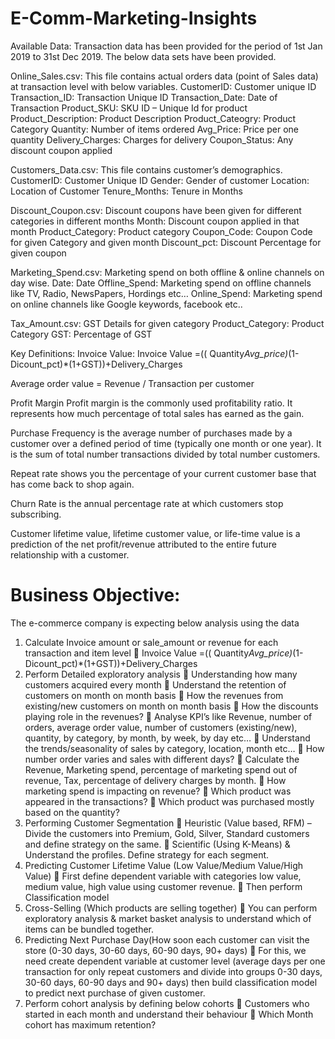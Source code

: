 # E-Comm-Marketing-Insights

Available Data:
Transaction data has been provided for the period of 1st Jan 2019 to 31st Dec 2019. The below data 
sets have been provided.

Online_Sales.csv: This file contains actual orders data (point of Sales data) at transaction level with 
below variables.
CustomerID: Customer unique ID
Transaction_ID: Transaction Unique ID
Transaction_Date: Date of Transaction
Product_SKU: SKU ID – Unique Id for product
Product_Description: Product Description
Product_Cateogry: Product Category
Quantity: Number of items ordered
Avg_Price: Price per one quantity
Delivery_Charges: Charges for delivery
Coupon_Status: Any discount coupon applied

Customers_Data.csv: This file contains customer’s demographics.
CustomerID: Customer Unique ID
Gender: Gender of customer
Location: Location of Customer
Tenure_Months: Tenure in Months

Discount_Coupon.csv: Discount coupons have been given for different categories in different 
months
Month: Discount coupon applied in that month
Product_Category: Product category
Coupon_Code: Coupon Code for given Category and given month
Discount_pct: Discount Percentage for given coupon

Marketing_Spend.csv: Marketing spend on both offline & online channels on day wise.
Date: Date
Offline_Spend: Marketing spend on offline channels like TV, Radio, NewsPapers, Hordings etc…
Online_Spend: Marketing spend on online channels like Google keywords, facebook etc..

Tax_Amount.csv: GST Details for given category
Product_Category: Product Category
GST: Percentage of GST

Key Definitions:
Invoice Value: Invoice Value =(( Quantity*Avg_price)*(1-Dicount_pct)*(1+GST))+Delivery_Charges

Average order value = Revenue / Transaction per customer

Profit Margin Profit margin is the commonly used profitability ratio. It represents how much percentage of total sales has earned as the gain.

Purchase Frequency is the average number of purchases made by a customer over a defined period of time (typically one month or one year). It is the sum of total number transactions divided by total number customers.

Repeat rate shows you the percentage of your current customer base that has come back to shop again.

Churn Rate is the annual percentage rate at which customers stop subscribing.

Customer lifetime value, lifetime customer value, or life-time value is a prediction of the net profit/revenue attributed to the entire future relationship with a customer.

# Business Objective:

The e-commerce company is expecting below analysis using the data
1. Calculate Invoice amount or sale_amount or revenue for each transaction and item level
   Invoice Value =(( Quantity*Avg_price)*(1-Dicount_pct)*(1+GST))+Delivery_Charges
2. Perform Detailed exploratory analysis
   Understanding how many customers acquired every month
   Understand the retention of customers on month on month basis
   How the revenues from existing/new customers on month on month basis
   How the discounts playing role in the revenues?
   Analyse KPI’s like Revenue, number of orders, average order value, number of customers (existing/new), quantity, by category, by month, by week, by day etc…
   Understand the trends/seasonality of sales by category, location, month etc…
   How number order varies and sales with different days?
   Calculate the Revenue, Marketing spend, percentage of marketing spend out of revenue, Tax, percentage of delivery charges by month.
   How marketing spend is impacting on revenue?
   Which product was appeared in the transactions?
   Which product was purchased mostly based on the quantity?
3. Performing Customer Segmentation
   Heuristic (Value based, RFM) – Divide the customers into Premium, Gold, Silver, Standard customers and define strategy on the same. 
   Scientific (Using K-Means) & Understand the profiles. Define strategy for each segment.
4. Predicting Customer Lifetime Value (Low Value/Medium Value/High Value)
   First define dependent variable with categories low value, medium value, high value using customer revenue.
   Then perform Classification model
5. Cross-Selling (Which products are selling together)
   You can perform exploratory analysis & market basket analysis to understand which of items can be bundled together.
6. Predicting Next Purchase Day(How soon each customer can visit the store (0-30 days, 30-60 days, 60-90 days, 90+ days)
   For this, we need create dependent variable at customer level (average days per one transaction for only repeat customers and divide into groups 0-30 days, 30-60 days, 60-90 days and 90+ days) then build classification model to predict next purchase of given customer.
7. Perform cohort analysis by defining below cohorts
   Customers who started in each month and understand their behaviour
   Which Month cohort has maximum retention?
